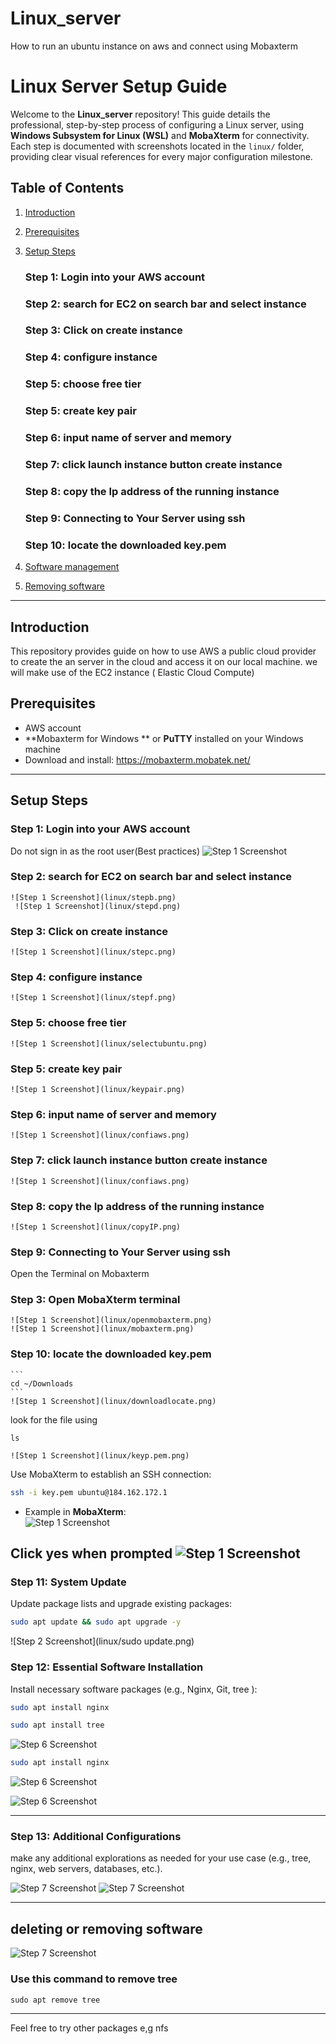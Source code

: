 # Linux_server
How to run an  ubuntu instance on aws and connect using Mobaxterm
# Linux Server Setup Guide

Welcome to the **Linux_server** repository! This guide details the professional, step-by-step process of configuring a Linux server, using **Windows Subsystem for Linux (WSL)** and **MobaXterm** for connectivity. Each step is documented with screenshots located in the `linux/` folder, providing clear visual references for every major configuration milestone.

## Table of Contents

1. [Introduction](#introduction)
2. [Prerequisites](#prerequisites)
3. [Setup Steps](#setup-steps)
    ### Step 1: Login into your AWS account
    ### Step 2: search for EC2 on search bar and select instance
    ### Step 3: Click on create instance
    ### Step 4: configure instance
    ### Step 5: choose free tier
    ### Step 5: create key pair
    ### Step 6: input name of server and memory
    ### Step 7:  click launch instance button create instance
    ### Step 8: copy the Ip address of the running instance  
    ### Step 9: Connecting to Your Server using ssh
    ### Step 10: locate the downloaded key.pem
    
4. [Software management](#troubleshooting)
5. [Removing software](#references)

---

## Introduction

This repository provides guide on how to use AWS a public cloud provider to create the an server in the cloud and access it on our local machine. we will make use of the EC2 instance ( Elastic Cloud Compute)
## Prerequisites

- AWS account
- **Mobaxterm for Windows ** or **PuTTY** installed on your Windows machine
- Download and install: https://mobaxterm.mobatek.net/

---

## Setup Steps

### Step 1: Login into your AWS account
Do not sign in as the root user(Best practices)
    ![Step 1 Screenshot](linux/stepa.png)

### Step 2: search for EC2 on search bar and select instance
    ![Step 1 Screenshot](linux/stepb.png)
     ![Step 1 Screenshot](linux/stepd.png)
     
### Step 3: Click on create instance
    ![Step 1 Screenshot](linux/stepc.png)

### Step 4: configure instance
    ![Step 1 Screenshot](linux/stepf.png)

### Step 5: choose free tier
    ![Step 1 Screenshot](linux/selectubuntu.png)


### Step 5: create key pair
    ![Step 1 Screenshot](linux/keypair.png)

### Step 6: input name of server and memory
    ![Step 1 Screenshot](linux/confiaws.png)

### Step 7:  click launch instance button create instance
    ![Step 1 Screenshot](linux/confiaws.png)

### Step 8: copy the Ip address of the running instance
    ![Step 1 Screenshot](linux/copyIP.png)

### Step 9: Connecting to Your Server using ssh
Open the Terminal on Mobaxterm
### Step 3: Open MobaXterm terminal
    ![Step 1 Screenshot](linux/openmobaxterm.png)
    ![Step 1 Screenshot](linux/mobaxterm.png)

### Step 10: locate the downloaded key.pem
    ```
    cd ~/Downloads
    ```
    ![Step 1 Screenshot](linux/downloadlocate.png)
 look for the file using
```
ls
```
    ![Step 1 Screenshot](linux/keyp.pem.png)

Use MobaXterm to establish an SSH connection:

```bash
ssh -i key.pem ubuntu@184.162.172.1
```

- Example in **MobaXterm**:  
  ![Step 1 Screenshot](linux/ssh.png)

Click yes when prompted
![Step 1 Screenshot](linux/sshsure.png)
---

### Step 11: System Update

Update package lists and upgrade existing packages:

```bash
sudo apt update && sudo apt upgrade -y
```

![Step 2 Screenshot](linux/sudo update.png)

### Step 12: Essential Software Installation

Install necessary software packages (e.g., Nginx, Git, tree ):

```bash
sudo apt install nginx 
```

```bash
sudo apt install tree 
```
![Step 6 Screenshot](linux/tree.png)

```bash
sudo apt install nginx 
```
![Step 6 Screenshot](linux/nginx.png)

![Step 6 Screenshot](linux/treetree.png)

---

### Step 13: Additional Configurations

make any additional explorations as needed for your use case (e.g., tree, nginx, web servers, databases, etc.).

![Step 7 Screenshot](linux/treeroots.png)
![Step 7 Screenshot](linux/treeroot.png)

---

## deleting or removing software
![Step 7 Screenshot](linux/treeremove.png)
### Use this command to remove tree
```
sudo apt remove tree
```
---
Feel free to try other packages e,g nfs